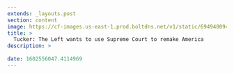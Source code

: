 ```yaml
--- 
extends: _layouts.post 
section: content 
image: https://cf-images.us-east-1.prod.boltdns.net/v1/static/694940094001/ff1e6264-566f-47b1-99c7-eb2134b0d9e0/4115914b-7d18-4c30-a6a4-aaf273626ead/1280x720/match/image.jpg 
title: > 
  Tucker: The Left wants to use Supreme Court to remake America 
description: > 
   
date: 1602556047.4114969 
--- 
```

